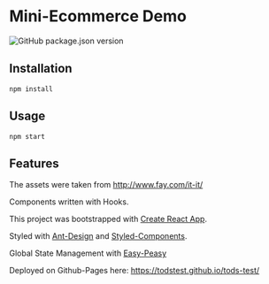 # Mini-Ecommerce Demo

![GitHub package.json version](https://img.shields.io/github/package-json/v/todstest/tods-test)

## Installation

```
npm install
```

## Usage

```
npm start
```

## Features

The assets were taken from http://www.fay.com/it-it/

Components written with Hooks.

This project was bootstrapped with [Create React App](https://github.com/facebook/create-react-app).

Styled with [Ant-Design](https://ant.design/) and [Styled-Components](https://www.styled-components.com/).

Global State Management with [Easy-Peasy](https://github.com/ctrlplusb/easy-peasy)

Deployed on Github-Pages here: https://todstest.github.io/tods-test/
